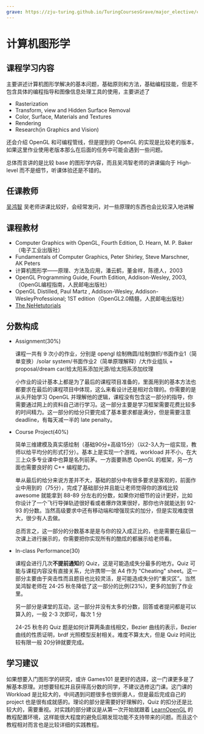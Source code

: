 ```yaml
---
grave: https://zju-turing.github.io/TuringCoursesGrave/major_elective/computer_graphics/
---
```


# 计算机图形学

## 课程学习内容

主要讲述计算机图形学解决的基本问题，基础原则和方法，基础编程技能，但是不包含具体的编程指导和图像信息处理工具的使用，主要讲述了

+ Rasterization
+ Transform, view and Hidden Surface Removal
+ Color, Surface, Materials and Textures
+ Rendering
+ Research(in Graphics and Vision)

还会介绍 OpenGL 和可编程管线，但是提到的 OpenGL 的实现是比较老的版本，如果这里作业使用老版本那么在后面的任务中可能会遇到一些问题。

总体而言讲的是比较 base 的图形学内容，而且吴鸿智老师的讲课偏向于 High-level 而不是细节，听课体验还是不错的。

## 任课教师

[吴鸿智](http://hongzhiwu.com/) 吴老师讲课比较好，会经常发问，对一些原理的东西也会比较深入地讲解

## 课程教材

+ Computer Graphics with OpenGL, Fourth Edition, D. Hearn, M. P. Baker（电子工业出版社）
+ Fundamentals of Computer Graphics, Peter Shirley, Steve Marschner, AK Peters
+ 计算机图形学——原理、方法及应用，潘云鹤，董金祥，陈德人，2003
+ OpenGL Programming Guide, Fourth Edition, Addison-Wesley, 2003,（OpenGL编程指南，人民邮电出版社）
+ OpenGL Distilled, Paul Martz , Addison-Wesley, Addison-WesleyProfessional; 1ST edition（OpenGL2.0精髓，人民邮电出版社）
+ [The NeHetutorials](http://nehe.gamedev.net)

## 分数构成

+ Assignment(30%)

    课程一共有 9 次小的作业，分别是 opengl 绘制椭圆/绘制旗帜/书面作业1（简单变换）/solar system/书面作业2（简单原理解释）/大作业组队 + proposal/dream car/给太阳系添加光源/给太阳系添加纹理

    小作业的设计基本上都是为了最后的课程项目准备的，里面用到的基本方法也都要求在最后的课程项目中体现，这么来看设计还是相对合理的。你需要的是从头开始学习 OpenGL 并理解他的逻辑，课程没有包含这一部分的指导，你需要通过网上的资料自己进行学习。这一部分主要是学习框架需要花费比较多的时间精力。这一部分的给分只要完成了基本要求都是满分，但是需要注意 deadline，有每天减一半的 late penalty。

+ Course Project(40%)

    简单三维建模及真实感绘制（基础90分+高级15分）（以2-3人为一组实现，教师以给平均分的形式打分）。基本上是实现一个游戏，workload 并不小，在大三上众多专业课中也算是名列前茅。一方面要熟悉 OpenGL 的框架，另一方面也需要良好的 C++ 编程能力。

    单从最后的给分来说方差并不大，基础的部分中有很多要求是客观的，前面作业中用到的（75分），完成了基础部分并且能让老师觉得你的游戏比较 awesome 就能拿到 88-89 分左右的分数，如果你对细节的设计更好，比如你设计了一个飞行导弹轨迹很好看或者爆炸效果很好，那你也许就能达到 92-93 的分数。当然高级要求中还有移动端和增强现实的加分，但是实现难度很大，很少有人去做。

    总而言之，这一部分的分数基本是是与你的投入成正比的，也是需要在最后一次课上进行展示的，你需要把你实现所有的酷炫的都展示给老师看。

+ In-class Performance(30)

    课程会进行几次**不提前通知**的 Quiz，这是可能造成失分最多的地方。Quiz 可能与课程内容没有直接关系，允许携带一张 A4 作为 "Cheating" sheet。这一部分主要由于突击性而且题目也比较灵活，是可能造成失分的“重灾区”。当然吴鸿智老师在 24-25 秋冬降低了这一部分的比例(23%)，更多的加到了作业里。

    另一部分是课堂的互动，这一部分并没有太多的分数，回答或者提问都是可以算入的，一般 2-3 次即可，每次 1 分

    24-25 秋冬的 Quiz 题是如何计算两条直线相交，Bezier 曲线的表示，Bezier 曲线的性质证明，brdf 光照模型反射相关。难度不算太大，但是 Quiz 时间比较有限一般 20分钟就要完成。

## 学习建议

如果想要入门图形学的研究，或许 Games101 是更好的选择，这一门课更多是了解基本原理。对想要轻松并且获得高分数的同学，不建议选修这门课。这门课的 Workload 是比较大的，中间遇到问题很多也很折磨人，但是最后完成自己的 project 也是很有成就感的。理论的部分是需要好好理解的，Quiz 的扣分还是比较大的，需要重视。对实践的部分建议是从第一次开始就跟着 [LearnOpenGL](https://learnopengl.com/) 的教程配置环境，这样能很大程度的避免后期发现功能不支持带来的问题。而且这个教程相对而言也是比较详细的实践教程。